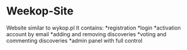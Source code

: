 # Weekop-Site
Website similar to wykop.pl
It contains:
*registration
*login
*activation account by email
*adding and removing discoveries
*voting and commenting discoveries
*admin panel with full control
